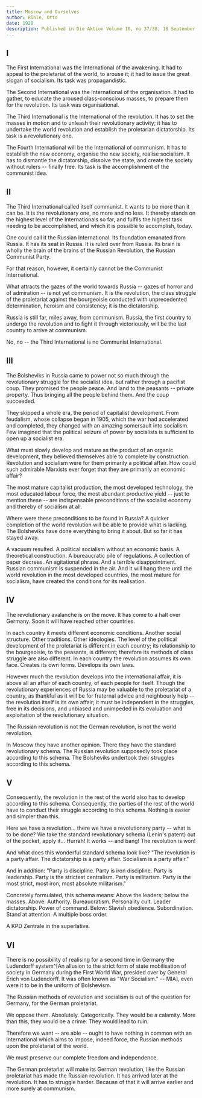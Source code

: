 ```yaml
---
title: Moscow and Ourselves
author: Rühle, Otto
date: 1920
description: Published in Die Aktion Volume 10, no 37/38, 18 September 1920. Translated by Mike Jones. Prepared for the Marxist Internet Archive by Paul Flewers. Available at <https://www.marxists.org/archive/ruhle/1920/moscow-and-ourselves.htm>
...
```


## I

The First International was the International of the awakening. It had to appeal to the proletariat of the world, to arouse it; it had to issue the great slogan of socialism. Its task was propagandistic.

The Second International was the International of the organisation. It had to gather, to educate the aroused class-conscious masses, to prepare them for the revolution. Its task was organisational.

The Third International is the International of the revolution. It has to set the masses in motion and to unleash their revolutionary activity; it has to undertake the world revolution and establish the proletarian dictatorship. Its task is a revolutionary one.

The Fourth International will be the International of communism. It has to establish the new economy, organise the new society, realise socialism. It has to dismantle the dictatorship, dissolve the state, and create the society without rulers -- finally free. Its task is the accomplishment of the communist idea.

## II

The Third International called itself communist. It wants to be more than it can be. It is the revolutionary one, no more and no less. It thereby stands on the highest level of the Internationals so far, and fulfils the highest task needing to be accomplished, and which it is possible to accomplish, today.

One could call it the Russian International. Its foundation emanated from Russia. It has its seat in Russia. It is ruled over from Russia. Its brain is wholly the brain of the brains of the Russian Revolution, the Russian Communist Party.

For that reason, however, it certainly cannot be the Communist International.

What attracts the gazes of the world towards Russia -- gazes of horror and of admiration -- is not yet communism. It is the revolution, the class struggle of the proletariat against the bourgeoisie conducted with unprecedented determination, heroism and consistency; it is the dictatorship.

Russia is still far, miles away, from communism. Russia, the first country to undergo the revolution and to fight it through victoriously, will be the last country to arrive at communism.

No, no -- the Third International is no Communist International.

## III

The Bolsheviks in Russia came to power not so much through the revolutionary struggle for the socialist idea, but rather through a pacifist coup. They promised the people peace. And land to the peasants -- private property. Thus bringing all the people behind them. And the coup succeeded.

They skipped a whole era, the period of capitalist development. From feudalism, whose collapse began in 1905, which the war had accelerated and completed, they changed with an amazing somersault into socialism. Few imagined that the political seizure of power by socialists is sufficient to open up a socialist era.

What must slowly develop and mature as the product of an organic development, they believed themselves able to complete by construction. Revolution and socialism were for them primarily a political affair. How could such admirable Marxists ever forget that they are primarily an economic affair?

The most mature capitalist production, the most developed technology, the most educated labour force, the most abundant productive yield -- just to mention these -- are indispensable preconditions of the socialist economy and thereby of socialism at all.

Where were these preconditions to be found in Russia? A quicker completion of the world revolution will be able to provide what is lacking. The Bolsheviks have done everything to bring it about. But so far it has stayed away.

A vacuum resulted. A political socialism without an economic basis. A theoretical construction. A bureaucratic pile of regulations. A collection of paper decrees. An agitational phrase. And a terrible disappointment. Russian communism is suspended in the air. And it will hang there until the world revolution in the most developed countries, the most mature for socialism, have created the conditions for its realisation.

## IV

The revolutionary avalanche is on the move. It has come to a halt over Germany. Soon it will have reached other countries.

In each country it meets different economic conditions. Another social structure. Other traditions. Other ideologies. The level of the political development of the proletariat is different in each country; its relationship to the bourgeoisie, to the peasants, is different; therefore its methods of class struggle are also different. In each country the revolution assumes its own face. Creates its own forms. Develops its own laws.

However much the revolution develops into the international affair, it is above all an affair of each country, of each people for itself. Though the revolutionary experiences of Russia may be valuable to the proletariat of a country, as thankful as it will be for fraternal advice and neighbourly help -- the revolution itself is its own affair; it must be independent in the struggles, free in its decisions, and unbiased and unimpeded in its evaluation and exploitation of the revolutionary situation.

The Russian revolution is not the German revolution, is not the world revolution.

In Moscow they have another opinion. There they have the standard revolutionary schema. The Russian revolution supposedly took place according to this schema. The Bolsheviks undertook their struggles according to this schema.

## V

Consequently, the revolution in the rest of the world also has to develop according to this schema. Consequently, the parties of the rest of the world have to conduct their struggle according to this schema. Nothing is easier and simpler than this.

Here we have a revolution... there we have a revolutionary party -- what is to be done? We take the standard revolutionary schema (Lenin's patent) out of the pocket, apply it... Hurrah! It works -- and bang! The revolution is won!

And what does this wonderful standard schema look like? "The revolution is a party affair. The dictatorship is a party affair. Socialism is a party affair."

And in addition: "Party is discipline. Party is iron discipline. Party is leadership. Party is the strictest centralism. Party is militarism. Party is the most strict, most iron, most absolute militarism."

Concretely formulated, this schema means: Above the leaders; below the masses. Above: Authority. Bureaucratism. Personality cult. Leader dictatorship. Power of command. Below: Slavish obedience. Subordination. Stand at attention. A multiple boss order.

A KPD Zentrale in the superlative.

## VI

There is no possibility of realising for a second time in Germany the Ludendorff system^[An allusion to the strict form of state mobilisation of society in Germany during the First World War, presided over by General Erich von Ludendorff. It was often known as "War Socialism." -- MIA], even were it to be in the uniform of Bolshevism.

The Russian methods of revolution and socialism is out of the question for Germany, for the German proletariat.

We oppose them. Absolutely. Categorically. They would be a calamity. More than this, they would be a crime. They would lead to ruin.

Therefore we want -- are able -- ought to have nothing in common with an International which aims to impose, indeed force, the Russian methods upon the proletariat of the world.

We must preserve our complete freedom and independence.

The German proletariat will make its German revolution, like the Russian proletariat has made the Russian revolution. It has arrived later at the revolution. It has to struggle harder. Because of that it will arrive earlier and more surely at communism.
